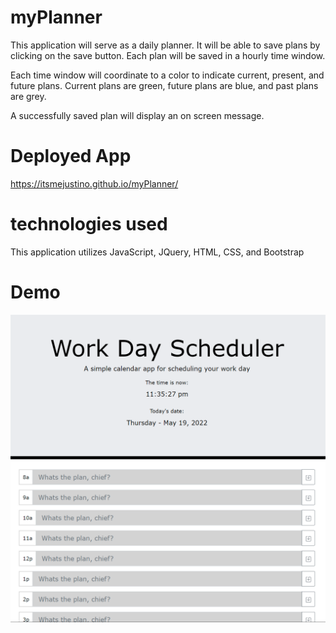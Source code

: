 # myPlanner

This application will serve as a daily planner. It will be able to save plans by clicking on the save button. Each plan will be saved in a hourly time window.

Each time window will coordinate to a color to indicate current, present, and future plans. Current plans are green, future plans are blue, and past plans are grey.

A successfully saved plan will display an on screen message. 

# Deployed App

https://itsmejustino.github.io/myPlanner/

# technologies used
This application utilizes JavaScript, JQuery, HTML, CSS, and Bootstrap


# Demo

![alt text](https://github.com/itsmejustino/myPlanner/blob/main/assets/Screenshot%202022-05-19%20233608.png)

